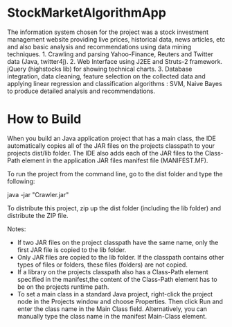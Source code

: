 # StockMarketAlgorithmApp
The information system chosen for the project was a stock investment management website providing live prices, historical data, news articles, etc and also basic analysis and recommendations using data mining techniques. 1. Crawling and parsing Yahoo-Finance, Reuters and Twitter data (Java, twitter4j). 2. Web Interface using J2EE and Struts-2 framework. jQuery (highstocks lib) for showing technical charts. 3. Database integration, data cleaning, feature selection on the collected data and applying linear regression and classification algorithms : SVM, Naive Bayes to produce detailed analysis and recommendations.

# How to Build

When you build an Java application project that has a main class, the IDE
automatically copies all of the JAR
files on the projects classpath to your projects dist/lib folder. The IDE
also adds each of the JAR files to the Class-Path element in the application
JAR files manifest file (MANIFEST.MF).

To run the project from the command line, go to the dist folder and
type the following:

java -jar "Crawler.jar" 

To distribute this project, zip up the dist folder (including the lib folder)
and distribute the ZIP file.

Notes:

* If two JAR files on the project classpath have the same name, only the first
JAR file is copied to the lib folder.
* Only JAR files are copied to the lib folder.
If the classpath contains other types of files or folders, these files (folders)
are not copied.
* If a library on the projects classpath also has a Class-Path element
specified in the manifest,the content of the Class-Path element has to be on
the projects runtime path.
* To set a main class in a standard Java project, right-click the project node
in the Projects window and choose Properties. Then click Run and enter the
class name in the Main Class field. Alternatively, you can manually type the
class name in the manifest Main-Class element.
